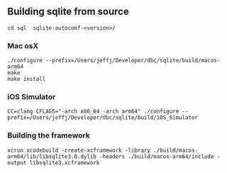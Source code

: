 ## Building sqlite from source

```
cd sql	sqlite-autoconf-<version>/
```

### Mac osX

```
./configure --prefix=/Users/jeffj/Developer/dbc/sqlite/build/macos-arm64
make
make install
```

### iOS Simulator

```
CC=clang CFLAGS="-arch x86_64 -arch arm64" ./configure --prefix=/Users/jeffj/Developer/dbc/sqlite/build/iOS_Simulator
```

### Building the framework

```
xcrun xcodebuild -create-xcframework -library ./build/macos-arm64/lib/libsqlite3.0.dylib -headers ./build/macos-arm64/include -output libsqlite3.xcframework
```